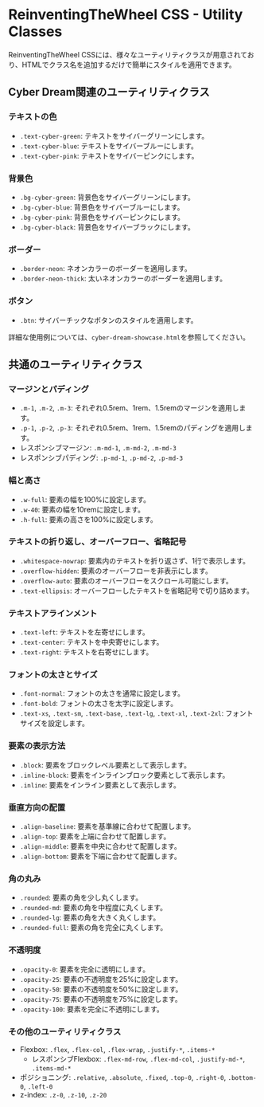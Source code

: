 # ReinventingTheWheel CSS - Utility Classes

ReinventingTheWheel CSSには、様々なユーティリティクラスが用意されており、HTMLでクラス名を追加するだけで簡単にスタイルを適用できます。

## Cyber Dream関連のユーティリティクラス

### テキストの色
- `.text-cyber-green`: テキストをサイバーグリーンにします。
- `.text-cyber-blue`: テキストをサイバーブルーにします。
- `.text-cyber-pink`: テキストをサイバーピンクにします。

### 背景色
- `.bg-cyber-green`: 背景色をサイバーグリーンにします。
- `.bg-cyber-blue`: 背景色をサイバーブルーにします。
- `.bg-cyber-pink`: 背景色をサイバーピンクにします。
- `.bg-cyber-black`: 背景色をサイバーブラックにします。

### ボーダー
- `.border-neon`: ネオンカラーのボーダーを適用します。
- `.border-neon-thick`: 太いネオンカラーのボーダーを適用します。

### ボタン
- `.btn`: サイバーチックなボタンのスタイルを適用します。

詳細な使用例については、`cyber-dream-showcase.html`を参照してください。

## 共通のユーティリティクラス

### マージンとパディング
- `.m-1`, `.m-2`, `.m-3`: それぞれ0.5rem、1rem、1.5remのマージンを適用します。
- `.p-1`, `.p-2`, `.p-3`: それぞれ0.5rem、1rem、1.5remのパディングを適用します。
- レスポンシブマージン: `.m-md-1`, `.m-md-2`, `.m-md-3`
- レスポンシブパディング: `.p-md-1`, `.p-md-2`, `.p-md-3`

### 幅と高さ
- `.w-full`: 要素の幅を100%に設定します。
- `.w-40`: 要素の幅を10remに設定します。
- `.h-full`: 要素の高さを100%に設定します。

### テキストの折り返し、オーバーフロー、省略記号
- `.whitespace-nowrap`: 要素内のテキストを折り返さず、1行で表示します。
- `.overflow-hidden`: 要素のオーバーフローを非表示にします。
- `.overflow-auto`: 要素のオーバーフローをスクロール可能にします。
- `.text-ellipsis`: オーバーフローしたテキストを省略記号で切り詰めます。

### テキストアラインメント
- `.text-left`: テキストを左寄せにします。
- `.text-center`: テキストを中央寄せにします。
- `.text-right`: テキストを右寄せにします。

### フォントの太さとサイズ
- `.font-normal`: フォントの太さを通常に設定します。
- `.font-bold`: フォントの太さを太字に設定します。
- `.text-xs`, `.text-sm`, `.text-base`, `.text-lg`, `.text-xl`, `.text-2xl`: フォントサイズを設定します。

### 要素の表示方法
- `.block`: 要素をブロックレベル要素として表示します。
- `.inline-block`: 要素をインラインブロック要素として表示します。
- `.inline`: 要素をインライン要素として表示します。

### 垂直方向の配置
- `.align-baseline`: 要素を基準線に合わせて配置します。
- `.align-top`: 要素を上端に合わせて配置します。
- `.align-middle`: 要素を中央に合わせて配置します。
- `.align-bottom`: 要素を下端に合わせて配置します。

### 角の丸み
- `.rounded`: 要素の角を少し丸くします。
- `.rounded-md`: 要素の角を中程度に丸くします。
- `.rounded-lg`: 要素の角を大きく丸くします。
- `.rounded-full`: 要素の角を完全に丸くします。

### 不透明度
- `.opacity-0`: 要素を完全に透明にします。
- `.opacity-25`: 要素の不透明度を25%に設定します。
- `.opacity-50`: 要素の不透明度を50%に設定します。
- `.opacity-75`: 要素の不透明度を75%に設定します。
- `.opacity-100`: 要素を完全に不透明にします。

### その他のユーティリティクラス
- Flexbox: `.flex`, `.flex-col`, `.flex-wrap`, `.justify-*`, `.items-*`
  - レスポンシブFlexbox: `.flex-md-row`, `.flex-md-col`, `.justify-md-*`, `.items-md-*`
- ポジショニング: `.relative`, `.absolute`, `.fixed`, `.top-0`, `.right-0`, `.bottom-0`, `.left-0`
- z-index: `.z-0`, `.z-10`, `.z-20`